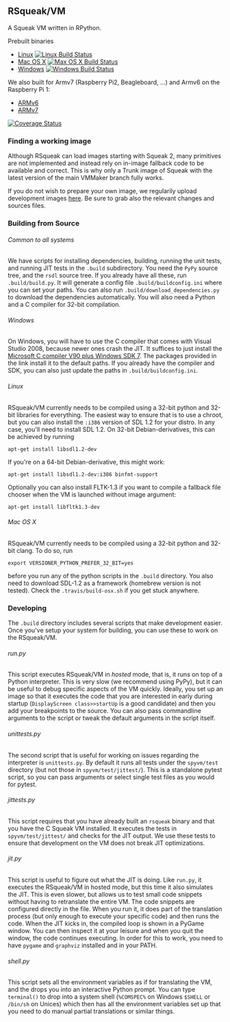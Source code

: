 ## RSqueak/VM

A Squeak VM written in RPython.

Prebuilt binaries
* [Linux](https://www.hpi.uni-potsdam.de/hirschfeld/artefacts/rsqueak/rsqueak-linux-latest) [![Linux Build Status](https://travis-ci.org/HPI-SWA-Lab/RSqueak.svg?branch=master)](https://travis-ci.org/HPI-SWA-Lab/RSqueak)
* [Mac OS X](https://www.hpi.uni-potsdam.de/hirschfeld/artefacts/rsqueak/rsqueak-darwin-latest) [![Max OS X Build Status](https://travis-ci.org/timfel/RSqueak-MacOSXBuild.svg?branch=master)](https://travis-ci.org/HPI-SWA-Lab/RSqueak)
* [Windows](https://www.hpi.uni-potsdam.de/hirschfeld/artefacts/rsqueak/rsqueak-win32-latest.exe) [![Windows Build Status](https://ci.appveyor.com/api/projects/status/e37a79tt5irr7sx1/branch/master?svg=true)](https://ci.appveyor.com/project/timfel/rsqueak)

We also built for Armv7 (Raspberry Pi2, Beagleboard, ...) and Armv6 on the Raspberry Pi 1:
* [ARMv6](https://www.hpi.uni-potsdam.de/hirschfeld/artefacts/rsqueak/rsqueak-linux-armv6raspbian-latest)
* [ARMv7](https://www.hpi.uni-potsdam.de/hirschfeld/artefacts/rsqueak/rsqueak-linux-armv7l-latest)

[![Coverage Status](https://coveralls.io/repos/github/HPI-SWA-Lab/RSqueak/badge.svg?branch=master)](https://coveralls.io/github/HPI-SWA-Lab/RSqueak?branch=master)

### Finding a working image

Although RSqueak can load images starting with Squeak 2, many
primitives are not implemented and instead rely on in-image fallback
code to be available and correct. This is why only a Trunk image of
Squeak with the latest version of the main VMMaker branch fully works.

If you do not wish to prepare your own image, we regularily upload
development images
[here](http://www.lively-kernel.org/babelsberg/RSqueak/images/). Be
sure to grab also the relevant changes and sources files.

### Building from Source

###### Common to all systems

We have scripts for installing dependencies, building, running the
unit tests, and running JIT tests in the `.build` subdirectory. You
need the `PyPy` source tree, and the `rsdl` source tree. If you
already have all these, run `.build/build.py`. It will generate a
config file `.build/buildconfig.ini` where you can set your paths. You
can also run `.build/download_dependencies.py` to download the
dependencies automatically. You will also need a Python and a C
compiler for 32-bit compilation.

###### Windows

On Windows, you will have to use the C compiler that comes with Visual
Studio 2008, because newer ones crash the JIT. It suffices to just
install the [Microsoft C compiler V90 plus Windows SDK
7](https://github.com/HPI-SWA-Lab/RSqueak/releases/download/Dependencies/vc_stdx86.zip). The
packages provided in the link install it to the default paths. If you
already have the compiler and SDK, you can also just update the paths
in `.build/buildconfig.ini`.

###### Linux

RSqueak/VM currently needs to be compiled using a 32-bit python and 32-bit
libraries for everything. The easiest way to ensure that is to use a chroot, but
you can also install the `:i386` version of SDL 1.2 for your distro. In any
case, you'll need to install SDL 1.2. On 32-bit Debian-derivatives, this can be
achieved by running

    apt-get install libsdl1.2-dev

If you're on a 64-bit Debian-derivative, this might work:

    apt-get install libsdl1.2-dev:i386 binfmt-support

Optionally you can also install FLTK-1.3 if you want to compile a
fallback file chooser when the VM is launched without image argument:

    apt-get install libfltk1.3-dev

###### Mac OS X

RSqueak/VM currently needs to be compiled using a 32-bit python and
32-bit clang. To do so, run

    export VERSIONER_PYTHON_PREFER_32_BIT=yes

before you run any of the python scripts in the `.build` directory. You also
need to download SDL-1.2 as a framework (homebrew version is not tested). Check
the `.travis/build-osx.sh` if you get stuck anywhere.

### Developing

The `.build` directory includes several scripts that make development
easier. Once you've setup your system for building, you can use these
to work on the RSqueak/VM.

###### run.py

This script executes RSqueak/VM in *hosted* mode, that is, it runs on
top of a Python interpreter. This is very slow (we recommend using PyPy),
but it can be useful to debug specific aspects of the VM quickly. Ideally,
you set up an image so that it executes the code that you are interested in
early during startup (`DisplayScreen class>>startUp` is a good candidate)
and then you add your breakpoints to the source. You can also pass commandline
arguments to the script or tweak the default arguments in the script itself.

###### unittests.py

The second script that is useful for working on issues regarding the
interpreter is `unittests.py`. By default it runs all tests under the
`spyvm/test` directory (but not those in `spyvm/test/jittest/`). This
is a standalone pytest script, so you can pass arguments or select single
test files as you would for pytest.

###### jittests.py

This script requires that you have already built an `rsqueak` binary and
that you have the C Squeak VM installed. It executes the tests in
`spyvm/test/jittest/` and checks for the JIT output. We use these tests to
ensure that development on the VM does not break JIT optimizations.

###### jit.py

This script is useful to figure out what the JIT is doing. Like `run.py`,
it executes the RSqueak/VM in hosted mode, but this time it also simulates
the JIT. This is even slower, but allows us to test small code snippets
without having to retranslate the entire VM. The code snippets are configured
directly in the file. When you run it, it does part of the translation process
(but only enough to execute your specific code) and then runs the code. When
the JIT kicks in, the compiled loop is shown in a PyGame window. You can then
inspect it at your leisure and when you quit the window, the code continues
executing. In order for this to work, you need to have `pygame` and `graphviz`
installed and in your PATH.

###### shell.py

This script sets all the environment variables as if for translating the VM,
and the drops you into an interactive Python prompt. You can type `terminal()`
to drop into a system shell (`%COMSPEC%` on Windows `$SHELL` or `/bin/sh` on
Unices) which then has all the environment variables set up that you need to
do manual partial translations or similar things.
